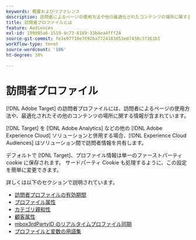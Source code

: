 ```yaml
---
keywords: 概要およびリファレンス
description: 訪問者によるページの使用方法や他の最適化されたコンテンツの場所に関する情報を含む、訪問者プロファイルについて説明します。
title: 訪問者プロファイルとは
feature: Audiences
exl-id: 199085a6-1519-4c73-8189-33b4ea4fff24
source-git-commit: fe1e97710e7692ba7724103853ed7438c3f361b1
workflow-type: tm+mt
source-wordcount: '106'
ht-degree: 38%

---
```


# 訪問者プロファイル

[!DNL Adobe Target] の訪問者プロファイルには、訪問者によるページの使用方法や、最適化されたその他のコンテンツの場所に関する情報が含まれています。

[!DNL Target] を [!DNL Adobe Analytics] などの他の [!DNL Adobe Experience Cloud] ソリューションと併用する場合、[!DNL Experience Cloud Audiences] はソリューション間で訪問者情報を共有します。

デフォルトで [!DNL Target]、プロファイル情報は単一のファーストパーティ cookie に保存されます。 サードパーティ Cookie も処理するように、この設定を簡単に変更できます。

詳しくは以下のセクションで説明されています。

- [訪問者プロファイルの有効期間](visitor-profile-lifetime.md)
- [プロファイル属性](profile-parameters.md)
- [カテゴリ親和性](category-affinity.md)
- [顧客属性](https://experienceleague.adobe.com/docs/target-dev/developer/implementation/methods/customer-attributes.html?lang=ja)
- [mbox3rdPartyID のリアルタイムプロファイル同期](3rd-party-id.md)
- [プロファイルと変数の用語集](variables-profiles-parameters-methods.md)
